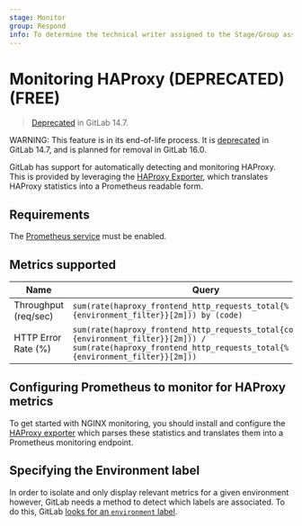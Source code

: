 ```yaml
---
stage: Monitor
group: Respond
info: To determine the technical writer assigned to the Stage/Group associated with this page, see https://about.gitlab.com/handbook/engineering/ux/technical-writing/#assignments
---
```


# Monitoring HAProxy (DEPRECATED) **(FREE)**

> [Deprecated](https://gitlab.com/gitlab-org/gitlab/-/issues/346541) in GitLab 14.7.

WARNING:
This feature is in its end-of-life process. It is [deprecated](https://gitlab.com/gitlab-org/gitlab/-/issues/346541)
in GitLab 14.7, and is planned for removal in GitLab 16.0.

GitLab has support for automatically detecting and monitoring HAProxy. This is provided by leveraging the [HAProxy Exporter](https://github.com/prometheus/haproxy_exporter), which translates HAProxy statistics into a Prometheus readable form.

## Requirements

The [Prometheus service](../prometheus.md) must be enabled.

## Metrics supported

| Name | Query |
| ---- | ----- |
| Throughput (req/sec) | `sum(rate(haproxy_frontend_http_requests_total{%{environment_filter}}[2m])) by (code)` |
| HTTP Error Rate (%) | `sum(rate(haproxy_frontend_http_requests_total{code="5xx",%{environment_filter}}[2m])) / sum(rate(haproxy_frontend_http_requests_total{%{environment_filter}}[2m]))` |

## Configuring Prometheus to monitor for HAProxy metrics

To get started with NGINX monitoring, you should install and configure the [HAProxy exporter](https://github.com/prometheus/haproxy_exporter) which parses these statistics and translates them into a Prometheus monitoring endpoint.

## Specifying the Environment label

In order to isolate and only display relevant metrics for a given environment
however, GitLab needs a method to detect which labels are associated. To do this, GitLab [looks for an `environment` label](index.md#identifying-environments).
